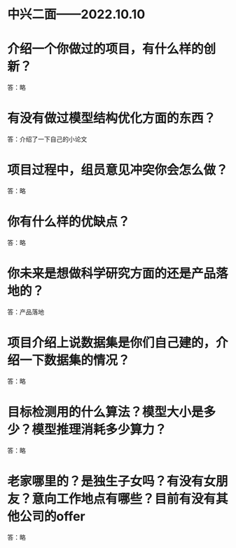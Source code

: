 # 中兴二面——2022.10.10
# 介绍一个你做过的项目，有什么样的创新？
答：略
# 有没有做过模型结构优化方面的东西？
答：介绍了一下自己的小论文
# 项目过程中，组员意见冲突你会怎么做？
答：略
# 你有什么样的优缺点？
答：略
# 你未来是想做科学研究方面的还是产品落地的？
答：产品落地
# 项目介绍上说数据集是你们自己建的，介绍一下数据集的情况？
答：略
# 目标检测用的什么算法？模型大小是多少？模型推理消耗多少算力？
答：略
# 老家哪里的？是独生子女吗？有没有女朋友？意向工作地点有哪些？目前有没有其他公司的offer
答：略

